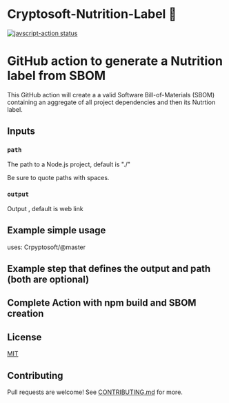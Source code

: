 # Cryptosoft-Nutrition-Label 🚀

<a href="https://github.com/github-developer/javascript-action/actions"><img alt="javscript-action status" src="https://github.com/github-developer/javascript-action/actions/workflows/test.yml/badge.svg"></a>



# GitHub action to generate a Nutrition label from SBOM

This GitHub action will create a a valid Software Bill-of-Materials (SBOM) containing an aggregate of all project dependencies and then its Nutrtion label.


## Inputs

### `path`

The path to a Node.js project, default is "./"

Be sure to quote paths with spaces.

### `output`

Output , default is web link

## Example simple usage


uses: Crpyptosoft/@master

## Example step that defines the output and path (both are optional)



## Complete Action with npm build and SBOM creation



## License

[MIT](LICENSE.md)

## Contributing

Pull requests are welcome! See [CONTRIBUTING.md](CONTRIBUTING.md) for more.
